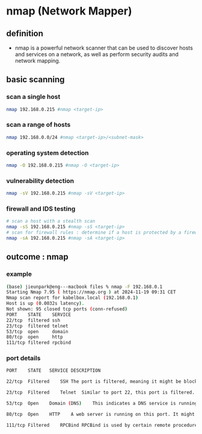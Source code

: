 # nmap (Network Mapper)
## definition
- nmap is a powerful network scanner that can be used to discover hosts and services on a network, as well as perform security audits and network mapping.

## basic scanning
### scan a single host
```bash
nmap 192.168.0.215 #nmap <target-ip>
```

### scan a range of hosts
```bash
nmap 192.168.0.0/24 #nmap <target-ip>/<subnet-mask>
```
### operating system detection
```bash
nmap -O 192.168.0.215 #nmap -O <target-ip>
```

### vulnerability detection
```bash
nmap -sV 192.168.0.215 #nmap -sV <target-ip>
```

### firewall and IDS testing
```bash
# scan a host with a stealth scan
nmap -sS 192.168.0.215 #nmap -sS <target-ip>
# scan for firewall rules : determine if a host is protected by a firewall
nmap -sA 192.168.0.215 #nmap -sA <target-ip>

```

## outcome : nmap
### example
```bash
(base) jieunpark@eng---macbook files % nmap -F 192.168.0.1
Starting Nmap 7.95 ( https://nmap.org ) at 2024-11-19 09:31 CET
Nmap scan report for kabelbox.local (192.168.0.1)
Host is up (0.0032s latency).
Not shown: 95 closed tcp ports (conn-refused)
PORT    STATE    SERVICE
22/tcp  filtered ssh
23/tcp  filtered telnet
53/tcp  open     domain
80/tcp  open     http
111/tcp filtered rpcbind
````
### port details
```bash
PORT	STATE	SERVICE	DESCRIPTION

22/tcp	Filtered	SSH	The port is filtered, meaning it might be blocked by a firewall or access control. SSH is often used for secure remote access to devices.

23/tcp	Filtered	Telnet	Similar to port 22, this port is filtered. Telnet is less secure than SSH and rarely used on modern systems due to its vulnerabilities.

53/tcp	Open	Domain (DNS)	This indicates a DNS service is running. This is normal for routers or devices acting as DNS servers.

80/tcp	Open	HTTP	A web server is running on this port. It might be hosting an admin panel or other web services.

111/tcp	Filtered	RPCBind	RPCBind is used by certain remote procedure call (RPC) services. Its filtered state suggests it’s being protected by a firewall.